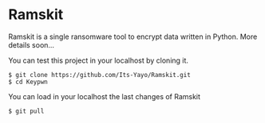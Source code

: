 # Ramskit
Ramskit is a single ransomware tool to encrypt data written in Python. More details soon...

You can test this project in your localhost by cloning it. 
```
$ git clone https://github.com/Its-Yayo/Ramskit.git
$ cd Keypwn
```

You can load in your localhost the last changes of Ramskit
```
$ git pull
```
